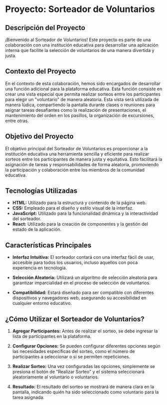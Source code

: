 

# Proyecto: Sorteador de Voluntarios

## Descripción del Proyecto
¡Bienvenido al Sorteador de Voluntarios! Este proyecto es parte de una colaboración con una institución educativa para desarrollar una aplicación interna que facilite la selección de voluntarios de una manera divertida y justa.

## Contexto del Proyecto
En el contexto de esta colaboración, hemos sido encargados de desarrollar una función adicional para la plataforma educativa. Esta función consiste en crear una vista especial que permita realizar sorteos entre los participantes para elegir un "voluntario" de manera aleatoria. Esta vista será utilizada de manera lúdica, compartiendo la pantalla durante clases o reuniones para asignar tareas desafiantes como la realización de presentaciones, el mantenimiento del orden en los pasillos, la organización de excursiones, entre otras.

## Objetivo del Proyecto
El objetivo principal del Sorteador de Voluntarios es proporcionar a la institución educativa una herramienta sencilla y eficiente para realizar sorteos entre los participantes de manera justa y equitativa. Esto facilitará la asignación de tareas y responsabilidades de forma aleatoria, promoviendo la participación y colaboración entre los miembros de la comunidad educativa.

## Tecnologías Utilizadas
- **HTML:** Utilizado para la estructura y contenido de la página web.
- **CSS:** Empleado para el diseño y estilo visual de la interfaz.
- **JavaScript:** Utilizado para la funcionalidad dinámica y la interactividad del sorteador.
- **React:** Utilizado para la creación de componentes y la gestión del estado de la aplicación.

## Características Principales
- **Interfaz Intuitiva:** El sorteador contará con una interfaz fácil de usar, accesible para todos los usuarios, incluso aquellos con poca experiencia en tecnología.
  
- **Selección Aleatoria:** Utilizará un algoritmo de selección aleatoria para garantizar imparcialidad en el proceso de selección de voluntarios.
  
- **Compatibilidad:** Estará diseñado para ser compatible con diferentes dispositivos y navegadores web, asegurando su accesibilidad en cualquier entorno educativo.

## ¿Cómo Utilizar el Sorteador de Voluntarios?
1. **Agregar Participantes:** Antes de realizar el sorteo, se debe ingresar la lista de participantes en la plataforma.
  
2. **Configurar Opciones:** Se pueden configurar diferentes opciones según las necesidades específicas del sorteo, como el número de participantes a seleccionar o si se permiten repeticiones.
  
3. **Realizar Sorteo:** Una vez configuradas las opciones, simplemente se presiona el botón de "Realizar Sorteo" y el sistema seleccionará aleatoriamente al voluntario o voluntarios.

4. **Resultado:** El resultado del sorteo se mostrará de manera clara en la pantalla, indicando quién ha sido seleccionado como voluntario para la tarea asignada.
